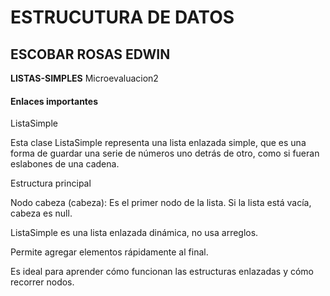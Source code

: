 # ESTRUCUTURA DE DATOS

## ESCOBAR ROSAS EDWIN

**LISTAS-SIMPLES** 
Microevaluacion2
#### Enlaces importantes
ListaSimple 

Esta clase ListaSimple representa una lista enlazada simple, que es una forma de guardar una serie de números uno detrás de otro, como si fueran eslabones de una cadena.

Estructura principal

Nodo cabeza (cabeza):
Es el primer nodo de la lista. Si la lista está vacía, cabeza es null.

ListaSimple es una lista enlazada dinámica, no usa arreglos.

Permite agregar elementos rápidamente al final.

Es ideal para aprender cómo funcionan las estructuras enlazadas y cómo recorrer nodos.
